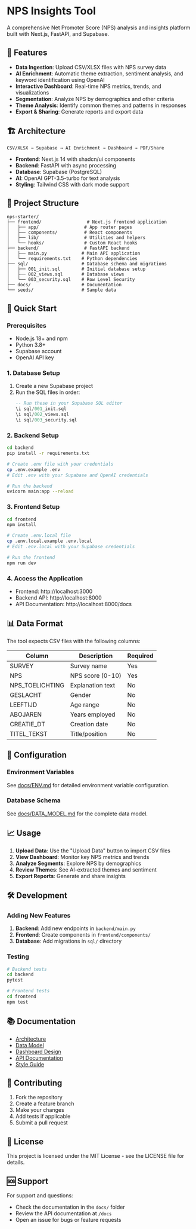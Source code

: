 # NPS Insights Tool

A comprehensive Net Promoter Score (NPS) analysis and insights platform built with Next.js, FastAPI, and Supabase.

## 🚀 Features

- **Data Ingestion**: Upload CSV/XLSX files with NPS survey data
- **AI Enrichment**: Automatic theme extraction, sentiment analysis, and keyword identification using OpenAI
- **Interactive Dashboard**: Real-time NPS metrics, trends, and visualizations
- **Segmentation**: Analyze NPS by demographics and other criteria
- **Theme Analysis**: Identify common themes and patterns in responses
- **Export & Sharing**: Generate reports and export data

## 🏗️ Architecture

```
CSV/XLSX → Supabase → AI Enrichment → Dashboard → PDF/Share
```

- **Frontend**: Next.js 14 with shadcn/ui components
- **Backend**: FastAPI with async processing
- **Database**: Supabase (PostgreSQL)
- **AI**: OpenAI GPT-3.5-turbo for text analysis
- **Styling**: Tailwind CSS with dark mode support

## 📁 Project Structure

```
nps-starter/
├── frontend/                 # Next.js frontend application
│   ├── app/                 # App router pages
│   ├── components/          # React components
│   ├── lib/                 # Utilities and helpers
│   └── hooks/               # Custom React hooks
├── backend/                 # FastAPI backend
│   ├── main.py             # Main API application
│   └── requirements.txt    # Python dependencies
├── sql/                    # Database schema and migrations
│   ├── 001_init.sql        # Initial database setup
│   ├── 002_views.sql       # Database views
│   └── 003_security.sql    # Row Level Security
├── docs/                   # Documentation
└── seeds/                  # Sample data
```

## 🚀 Quick Start

### Prerequisites

- Node.js 18+ and npm
- Python 3.8+
- Supabase account
- OpenAI API key

### 1. Database Setup

1. Create a new Supabase project
2. Run the SQL files in order:
   ```sql
   -- Run these in your Supabase SQL editor
   \i sql/001_init.sql
   \i sql/002_views.sql
   \i sql/003_security.sql
   ```

### 2. Backend Setup

```bash
cd backend
pip install -r requirements.txt

# Create .env file with your credentials
cp .env.example .env
# Edit .env with your Supabase and OpenAI credentials

# Run the backend
uvicorn main:app --reload
```

### 3. Frontend Setup

```bash
cd frontend
npm install

# Create .env.local file
cp .env.local.example .env.local
# Edit .env.local with your Supabase credentials

# Run the frontend
npm run dev
```

### 4. Access the Application

- Frontend: http://localhost:3000
- Backend API: http://localhost:8000
- API Documentation: http://localhost:8000/docs

## 📊 Data Format

The tool expects CSV files with the following columns:

| Column | Description | Required |
|--------|-------------|----------|
| SURVEY | Survey name | Yes |
| NPS | NPS score (0-10) | Yes |
| NPS_TOELICHTING | Explanation text | No |
| GESLACHT | Gender | No |
| LEEFTIJD | Age range | No |
| ABOJAREN | Years employed | No |
| CREATIE_DT | Creation date | No |
| TITEL_TEKST | Title/position | No |

## 🔧 Configuration

### Environment Variables

See [docs/ENV.md](docs/ENV.md) for detailed environment variable configuration.

### Database Schema

See [docs/DATA_MODEL.md](docs/DATA_MODEL.md) for the complete data model.

## 📈 Usage

1. **Upload Data**: Use the "Upload Data" button to import CSV files
2. **View Dashboard**: Monitor key NPS metrics and trends
3. **Analyze Segments**: Explore NPS by demographics
4. **Review Themes**: See AI-extracted themes and sentiment
5. **Export Reports**: Generate and share insights

## 🛠️ Development

### Adding New Features

1. **Backend**: Add new endpoints in `backend/main.py`
2. **Frontend**: Create components in `frontend/components/`
3. **Database**: Add migrations in `sql/` directory

### Testing

```bash
# Backend tests
cd backend
pytest

# Frontend tests
cd frontend
npm test
```

## 📚 Documentation

- [Architecture](docs/ARCHITECTURE.md)
- [Data Model](docs/DATA_MODEL.md)
- [Dashboard Design](docs/DASHBOARD_DESIGN.md)
- [API Documentation](http://localhost:8000/docs)
- [Style Guide](docs/STYLEGUIDE.md)

## 🤝 Contributing

1. Fork the repository
2. Create a feature branch
3. Make your changes
4. Add tests if applicable
5. Submit a pull request

## 📄 License

This project is licensed under the MIT License - see the LICENSE file for details.

## 🆘 Support

For support and questions:
- Check the documentation in the `docs/` folder
- Review the API documentation at `/docs`
- Open an issue for bugs or feature requests

